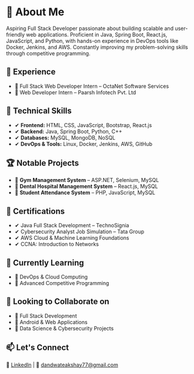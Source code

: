 # 🚀 About Me
Aspiring Full Stack Developer passionate about building scalable and user-friendly web applications. Proficient in Java, Spring Boot, React.js, JavaScript, and Python, with hands-on experience in DevOps tools like Docker, Jenkins, and AWS. Constantly improving my problem-solving skills through competitive programming.

## 💼 Experience
- 🔹 Full Stack Web Developer Intern – OctaNet Software Services  
- 🔹 Web Developer Intern – Paarsh Infotech Pvt. Ltd  

## 🔨 Technical Skills
- ✔ **Frontend:** HTML, CSS, JavaScript, Bootstrap, React.js  
- ✔ **Backend:** Java, Spring Boot, Python, C++  
- ✔ **Databases:** MySQL, MongoDB, NoSQL  
- ✔ **DevOps & Tools:** Linux, Docker, Jenkins, AWS, GitHub  

## 🏆 Notable Projects
- 🔹 **Gym Management System** – ASP.NET, Selenium, MySQL  
- 🔹 **Dental Hospital Management System** – React.js, MySQL  
- 🔹 **Student Attendance System** – PHP, JavaScript, MySQL  

## 📜 Certifications
- ✔ Java Full Stack Development – TechnoSignia  
- ✔ Cybersecurity Analyst Job Simulation – Tata Group  
- ✔ AWS Cloud & Machine Learning Foundations  
- ✔ CCNA: Introduction to Networks  

## 🌱 Currently Learning
- 🔹 DevOps & Cloud Computing  
- 🔹 Advanced Competitive Programming  

## 🤝 Looking to Collaborate on
- 🔹 Full Stack Development  
- 🔹 Android & Web Applications  
- 🔹 Data Science & Cybersecurity Projects  

## 📫 Let's Connect
💼 [LinkedIn](https://linkedin.com/in/akshay-dandvate-446485291) | 📧 dandwateakshay77@gmail.com  
